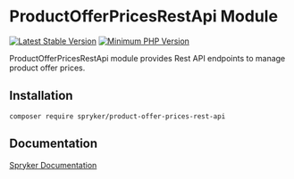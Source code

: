 # ProductOfferPricesRestApi Module
[![Latest Stable Version](https://poser.pugx.org/spryker/product-offer-prices-rest-api/v/stable.svg)](https://packagist.org/packages/spryker/product-offer-prices-rest-api)
[![Minimum PHP Version](https://img.shields.io/badge/php-%3E%3D%208.0-8892BF.svg)](https://php.net/)

ProductOfferPricesRestApi module provides Rest API endpoints to manage product offer prices.

## Installation

```
composer require spryker/product-offer-prices-rest-api
```

## Documentation

[Spryker Documentation](https://docs.spryker.com)
